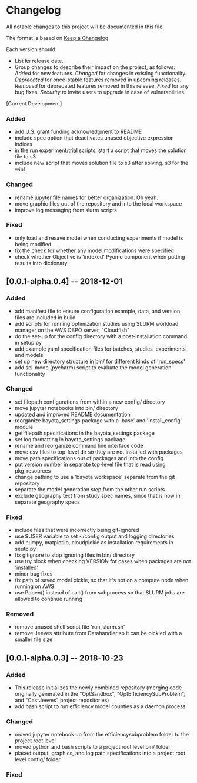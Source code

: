 # Changelog
All notable changes to this project will be documented in this file.

The format is based on [Keep a Changelog](http://keepachangelog.com/en/1.0.0/)

Each version should:
- List its release date.
- Group changes to describe their impact on the project, as follows:
*Added* for new features.
*Changed* for changes in existing functionality.
*Deprecated* for once-stable features removed in upcoming releases.
*Removed* for deprecated features removed in this release.
*Fixed* for any bug fixes.
*Security* to invite users to upgrade in case of vulnerabilities.

[Current Development]
### Added
- add U.S. grant funding acknowledgment to README
- include spec option that deactivates unused objective expression indices
- in the run experiment/trial scripts, start a script that moves the solution file to s3
- include new script that moves solution file to s3 after solving.  s3 for the win!
### Changed
- rename jupyter file names for better organization. Oh yeah.
- move graphic files out of the repository and into the local workspace
- improve log messaging from slurm scripts
### Fixed
- only load and resave model when conducting experiments if model is being modified
- fix the check for whether any model modifications were specified
- check whether Objective is 'indexed' Pyomo component when putting results into dictionary

## [0.0.1-alpha.0.4] -- 2018-12-01
### Added
- add manifest file to ensure configuration example, data, and version files are included in build
- add scripts for running optimization studies using SLURM workload manager on the AWS CBPO server, "Cloudfish"
- do the set-up for the config directory with a post-installation command in setup.py
- add example yaml specification files for batches, studies, experiments, and models
- set up new directory structure in bin/ for different kinds of 'run_specs'
- add sci-mode (pycharm) script to evaluate the model generation functionality
### Changed
- set filepath configurations from within a new config/ directory
- move jupyter notebooks into bin/ directory
- updated and improved README documentation
- reorganize bayota_settings package with a 'base' and 'install_config' module
- get filepath specifications in the bayota_settings package
- set log formatting in bayota_settings package
- rename and reorganize command line interface code
- move csv files to top-level dir so they are not installed with packages
- move path specifications out of packages and into the config
- put version number in separate top-level file that is read using pkg_resources
- change pathing to use a 'bayota workspace' separate from the git repository
- separate the model generation step from the other run scripts
- exclude geography text from study spec names, since that is now in separate geography specs
### Fixed
- include files that were incorrectly being git-ignored
- use $USER variable to set ~/config output and logging directories
- add numpy, matplotlib, cloudpickle as installation requirements in seutp.py
- fix gitignore to stop ignoring files in bin/ directory
- use try block when checking VERSION for cases when packages are not 'installed'
- minor bug fixes
- fix path of saved model pickle, so that it's not on a compute node when running on AWS
- use Popen() instead of call() from subprocess so that SLURM jobs are allowed to continue running
### Removed
- remove unused shell script file 'run_slurm.sh'
- remove Jeeves attribute from Datahandler so it can be pickled with a smaller file size

## [0.0.1-alpha.0.3] -- 2018-10-23
### Added
- This release initializes the newly combined repository
(merging code originally generated in the "OptSandbox",
     "OptEfficiencySubProblem", and "CastJeeves" project repositories)
- add bash script to run efficiency model counties as a daemon process

### Changed
- moved jupyter notebook up from the efficiencysubproblem folder
to the project root level
- moved python and bash scripts to a project root level bin/ folder
- placed output, graphics, and log path specifications into a project
root level config/ folder

### Fixed
